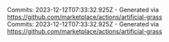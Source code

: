 Commits: 2023-12-12T07:33:32.925Z - Generated via https://github.com/marketplace/actions/artificial-grass
<br>
Commits: 2023-12-12T07:33:32.925Z - Generated via https://github.com/marketplace/actions/artificial-grass
<br>
